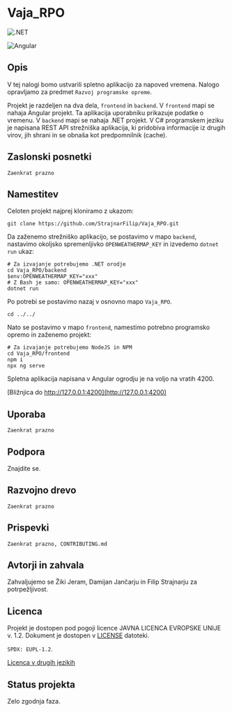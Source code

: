 # Vaja_RPO

![.NET](https://img.shields.io/badge/Zaledni_del_narejen_z_.NET-grey?logo=dotnet&labelColor=purple)


![Angular](https://img.shields.io/badge/Uporabniški_vmesnik_narejen_z_Angular-grey?logo=angular&labelColor=A00000)

## Opis
V tej nalogi bomo ustvarili spletno aplikacijo za napoved vremena. Nalogo opravljamo za predmet `Razvoj programske opreme`.

Projekt je razdeljen na dva dela, `frontend` in `backend`. V `frontend` mapi se nahaja Angular projekt. Ta aplikacija uporabniku prikazuje podatke o vremenu. V `backend` mapi se nahaja .NET projekt. V C# programskem jeziku je napisana REST API strežniška aplikacija, ki pridobiva informacije iz drugih virov, jih shrani in se obnaša kot predpomnilnik (cache).

## Zaslonski posnetki

`Zaenkrat prazno`

## Namestitev

Celoten projekt najprej kloniramo z ukazom:

```pwsh
git clone https://github.com/StrajnarFilip/Vaja_RPO.git
```

Da zaženemo strežniško aplikacijo, se postavimo v mapo `backend`, nastavimo okoljsko spremenljivko `OPENWEATHERMAP_KEY`
in izvedemo `dotnet run` ukaz:

```pwsh
# Za izvajanje potrebujemo .NET orodje
cd Vaja_RPO/backend
$env:OPENWEATHERMAP_KEY="xxx"
# Z Bash je samo: OPENWEATHERMAP_KEY="xxx"
dotnet run
```

Po potrebi se postavimo nazaj v osnovno mapo `Vaja_RPO`.
```pwsh
cd ../../
```

Nato se postavimo v mapo `frontend`, namestimo potrebno programsko opremo in zaženemo projekt:

```pwsh
# Za izvajanje potrebujemo NodeJS in NPM
cd Vaja_RPO/frontend
npm i
npx ng serve
```
Spletna aplikacija napisana v Angular ogrodju je na voljo na vratih 4200.

[Bližnjica do http://127.0.0.1:4200](http://127.0.0.1:4200)


## Uporaba


`Zaenkrat prazno`


## Podpora

Znajdite se.

## Razvojno drevo


`Zaenkrat prazno`

## Prispevki


`Zaenkrat prazno, CONTRIBUTING.md`

## Avtorji in zahvala

Zahvaljujemo se Žiki Jeram, Damijan Jančarju in Filip Strajnarju za potrpežljivost.

## Licenca

Projekt je dostopen pod pogoji licence JAVNA LICENCA EVROPSKE UNIJE v. 1.2. Dokument je dostopen v [LICENSE](https://github.com/StrajnarFilip/Vaja_RPO/blob/master/README.md) datoteki.

`SPDX: EUPL-1.2`.

[Licenca v drugih jezikih](https://joinup.ec.europa.eu/collection/eupl/eupl-text-eupl-12)

## Status projekta

Zelo zgodnja faza.
